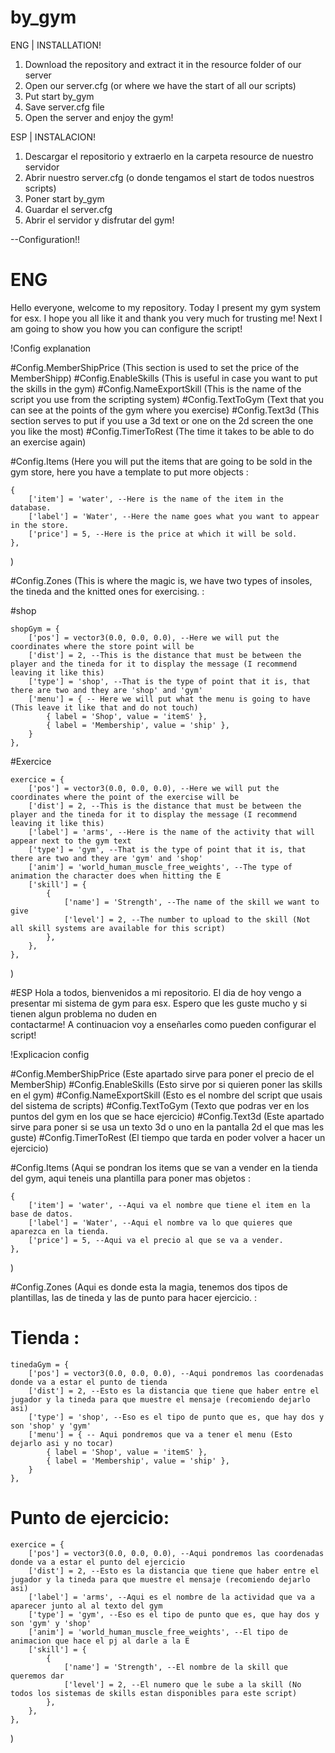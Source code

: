 # by_gym

ENG | INSTALLATION!

1. Download the repository and extract it in the resource folder of our server
2. Open our server.cfg (or where we have the start of all our scripts)
3. Put start by_gym
4. Save server.cfg file
5. Open the server and enjoy the gym!


ESP | INSTALACION! 

1. Descargar el repositorio y extraerlo en la carpeta resource de nuestro servidor
2. Abrir nuestro server.cfg (o donde tengamos el start de todos nuestros scripts)
3. Poner start by_gym
4. Guardar el server.cfg
5. Abrir el servidor y disfrutar del gym!


--Configuration!!

# ENG
  Hello everyone, welcome to my repository. Today I present my gym system for esx. I hope you all like it and thank you very much for trusting me!
  Next I am going to show you how you can configure the script!

  !Config explanation
  
  #Config.MemberShipPrice (This section is used to set the price of the MemberShipp)
  #Config.EnableSkills (This is useful in case you want to put the skills in the gym)
  #Config.NameExportSkill (This is the name of the script you use from the scripting system)
  #Config.TextToGym (Text that you can see at the points of the gym where you exercise)
  #Config.Text3d (This section serves to put if you use a 3d text or one on the 2d screen the one you like the most)
  #Config.TimerToRest (The time it takes to be able to do an exercise again)

  #Config.Items (Here you will put the items that are going to be sold in the gym store, here you have a template to put more objects : 

    {
        ['item'] = 'water', --Here is the name of the item in the database.
        ['label'] = 'Water', --Here the name goes what you want to appear in the store.
        ['price'] = 5, --Here is the price at which it will be sold.
    },
  )

  #Config.Zones (This is where the magic is, we have two types of insoles, the tineda and the knitted ones for exercising. : 

  #shop  

    shopGym = {
        ['pos'] = vector3(0.0, 0.0, 0.0), --Here we will put the coordinates where the store point will be
        ['dist'] = 2, --This is the distance that must be between the player and the tineda for it to display the message (I recommend leaving it like this)
        ['type'] = 'shop', --That is the type of point that it is, that there are two and they are 'shop' and 'gym'
        ['menu'] = { -- Here we will put what the menu is going to have (This leave it like that and do not touch)
            { label = 'Shop', value = 'itemS' },
            { label = 'Membership', value = 'ship' },
        }
    },
    
   #Exercice

    exercice = {
        ['pos'] = vector3(0.0, 0.0, 0.0), --Here we will put the coordinates where the point of the exercise will be
        ['dist'] = 2, --This is the distance that must be between the player and the tineda for it to display the message (I recommend leaving it like this)
        ['label'] = 'arms', --Here is the name of the activity that will appear next to the gym text
        ['type'] = 'gym', --That is the type of point that it is, that there are two and they are 'gym' and 'shop'
        ['anim'] = 'world_human_muscle_free_weights', --The type of animation the character does when hitting the E
        ['skill'] = { 
            {
                ['name'] = 'Strength', --The name of the skill we want to give
                ['level'] = 2, --The number to upload to the skill (Not all skill systems are available for this script)
            },
        },
    },

  )

#ESP
  Hola a todos, bienvenidos a mi repositorio. El dia de hoy vengo a presentar mi sistema de gym para esx. Espero que les guste mucho y si tienen algun problema no duden en   
  contactarme! A continuacion voy a enseñarles como pueden configurar el script!
  
  !Explicacion config 
  
  #Config.MemberShipPrice (Este apartado sirve para poner el precio de el MemberShip)
  #Config.EnableSkills (Esto sirve  por si quieren poner las skills en el gym)
  #Config.NameExportSkill (Esto es el nombre del script que usais del sistema de scripts)
  #Config.TextToGym (Texto que podras ver en los puntos del gym en los que se hace ejercicio)
  #Config.Text3d (Este apartado sirve para poner si se usa un texto 3d o uno en la pantalla 2d el que mas les guste)
  #Config.TimerToRest (El tiempo que tarda en poder volver a hacer un ejercicio)
  
  #Config.Items (Aqui se pondran los items que se van a vender en la tienda del gym, aqui teneis una plantilla para poner mas objetos : 

    {
        ['item'] = 'water', --Aqui va el nombre que tiene el item en la base de datos.
        ['label'] = 'Water', --Aqui el nombre va lo que quieres que aparezca en la tienda.
        ['price'] = 5, --Aqui va el precio al que se va a vender.
    },
  )

  #Config.Zones (Aqui es donde esta la magia, tenemos dos tipos de plantillas, las de tineda y las de punto para hacer ejercicio. : 
  
  # Tienda : 
    tinedaGym = {
        ['pos'] = vector3(0.0, 0.0, 0.0), --Aqui pondremos las coordenadas donde va a estar el punto de tienda
        ['dist'] = 2, --Esto es la distancia que tiene que haber entre el jugador y la tineda para que muestre el mensaje (recomiendo dejarlo asi)
        ['type'] = 'shop', --Eso es el tipo de punto que es, que hay dos y son 'shop' y 'gym' 
        ['menu'] = { -- Aqui pondremos que va a tener el menu (Esto dejarlo asi y no tocar)
            { label = 'Shop', value = 'itemS' },
            { label = 'Membership', value = 'ship' },
        }
    },
  
  # Punto de ejercicio:
    exercice = {
        ['pos'] = vector3(0.0, 0.0, 0.0), --Aqui pondremos las coordenadas donde va a estar el punto del ejercicio
        ['dist'] = 2, --Esto es la distancia que tiene que haber entre el jugador y la tineda para que muestre el mensaje (recomiendo dejarlo asi)
        ['label'] = 'arms', --Aqui es el nombre de la actividad que va a aparecer junto al al texto del gym
        ['type'] = 'gym', --Eso es el tipo de punto que es, que hay dos y son 'gym' y 'shop' 
        ['anim'] = 'world_human_muscle_free_weights', --El tipo de animacion que hace el pj al darle a la E
        ['skill'] = { 
            {
                ['name'] = 'Strength', --El nombre de la skill que queremos dar
                ['level'] = 2, --El numero que le sube a la skill (No todos los sistemas de skills estan disponibles para este script) 
            },
        },
    },

  )
